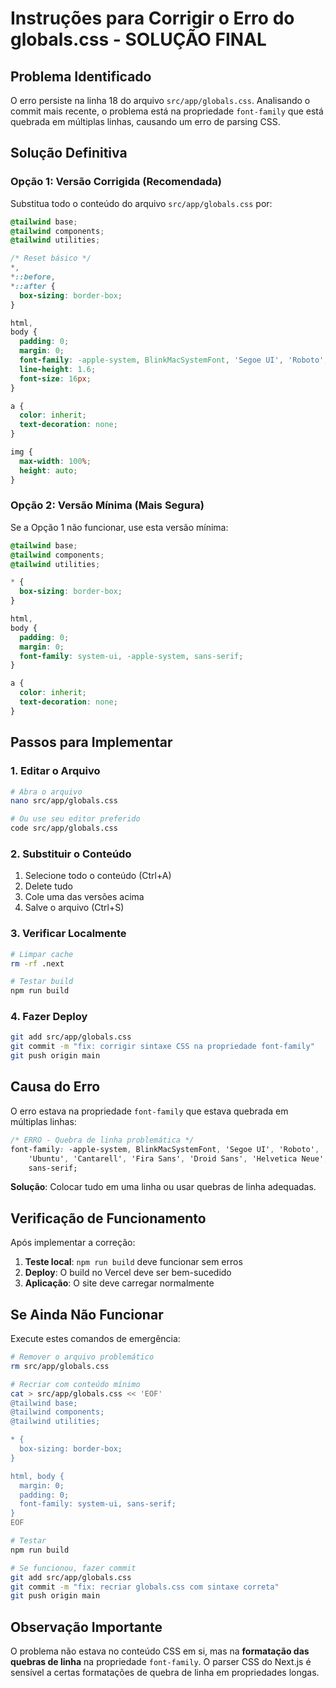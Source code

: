 # Instruções para Corrigir o Erro do globals.css - SOLUÇÃO FINAL

## Problema Identificado

O erro persiste na linha 18 do arquivo `src/app/globals.css`. Analisando o commit mais recente, o problema está na propriedade `font-family` que está quebrada em múltiplas linhas, causando um erro de parsing CSS.

## Solução Definitiva

### Opção 1: Versão Corrigida (Recomendada)

Substitua todo o conteúdo do arquivo `src/app/globals.css` por:

```css
@tailwind base;
@tailwind components;
@tailwind utilities;

/* Reset básico */
*,
*::before,
*::after {
  box-sizing: border-box;
}

html,
body {
  padding: 0;
  margin: 0;
  font-family: -apple-system, BlinkMacSystemFont, 'Segoe UI', 'Roboto', 'Oxygen', 'Ubuntu', 'Cantarell', 'Fira Sans', 'Droid Sans', 'Helvetica Neue', sans-serif;
  line-height: 1.6;
  font-size: 16px;
}

a {
  color: inherit;
  text-decoration: none;
}

img {
  max-width: 100%;
  height: auto;
}
```

### Opção 2: Versão Mínima (Mais Segura)

Se a Opção 1 não funcionar, use esta versão mínima:

```css
@tailwind base;
@tailwind components;
@tailwind utilities;

* {
  box-sizing: border-box;
}

html,
body {
  padding: 0;
  margin: 0;
  font-family: system-ui, -apple-system, sans-serif;
}

a {
  color: inherit;
  text-decoration: none;
}
```

## Passos para Implementar

### 1. Editar o Arquivo
```bash
# Abra o arquivo
nano src/app/globals.css

# Ou use seu editor preferido
code src/app/globals.css
```

### 2. Substituir o Conteúdo
1. Selecione todo o conteúdo (Ctrl+A)
2. Delete tudo
3. Cole uma das versões acima
4. Salve o arquivo (Ctrl+S)

### 3. Verificar Localmente
```bash
# Limpar cache
rm -rf .next

# Testar build
npm run build
```

### 4. Fazer Deploy
```bash
git add src/app/globals.css
git commit -m "fix: corrigir sintaxe CSS na propriedade font-family"
git push origin main
```

## Causa do Erro

O erro estava na propriedade `font-family` que estava quebrada em múltiplas linhas:

```css
/* ERRO - Quebra de linha problemática */
font-family: -apple-system, BlinkMacSystemFont, 'Segoe UI', 'Roboto', 'Oxygen',
    'Ubuntu', 'Cantarell', 'Fira Sans', 'Droid Sans', 'Helvetica Neue',
    sans-serif;
```

**Solução**: Colocar tudo em uma linha ou usar quebras de linha adequadas.

## Verificação de Funcionamento

Após implementar a correção:

1. **Teste local**: `npm run build` deve funcionar sem erros
2. **Deploy**: O build no Vercel deve ser bem-sucedido
3. **Aplicação**: O site deve carregar normalmente

## Se Ainda Não Funcionar

Execute estes comandos de emergência:

```bash
# Remover o arquivo problemático
rm src/app/globals.css

# Recriar com conteúdo mínimo
cat > src/app/globals.css << 'EOF'
@tailwind base;
@tailwind components;
@tailwind utilities;

* {
  box-sizing: border-box;
}

html, body {
  margin: 0;
  padding: 0;
  font-family: system-ui, sans-serif;
}
EOF

# Testar
npm run build

# Se funcionou, fazer commit
git add src/app/globals.css
git commit -m "fix: recriar globals.css com sintaxe correta"
git push origin main
```

## Observação Importante

O problema não estava no conteúdo CSS em si, mas na **formatação das quebras de linha** na propriedade `font-family`. O parser CSS do Next.js é sensível a certas formatações de quebra de linha em propriedades longas.
